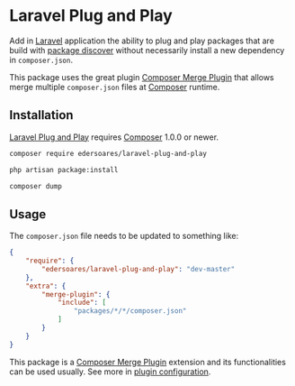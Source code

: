 # Laravel Plug and Play

Add in [Laravel](https://laravel.com/) application the ability to plug and play packages that are build with [package discover](https://laravel.com/docs/master/packages#package-discovery) without necessarily install a new dependency in `composer.json`.

This package uses the great plugin [Composer Merge Plugin](https://github.com/wikimedia/composer-merge-plugin) that allows merge multiple `composer.json` files at [Composer](https://getcomposer.org/) runtime.

## Installation

[Laravel Plug and Play](https://github.com/edersoares/laravel-plug-and-play/) requires [Composer](https://getcomposer.org/) 1.0.0 or newer.

```bash
composer require edersoares/laravel-plug-and-play

php artisan package:install

composer dump
```

## Usage

The `composer.json` file needs to be updated to something like:

```json
{
    "require": {
        "edersoares/laravel-plug-and-play": "dev-master"
    },
    "extra": {
        "merge-plugin": {
            "include": [
                "packages/*/*/composer.json"
            ]
        }
    }
}
```

This package is a [Composer Merge Plugin](https://github.com/wikimedia/composer-merge-plugin) extension and its functionalities can be used usually. See more in [plugin configuration](https://github.com/wikimedia/composer-merge-plugin#plugin-configuration).
